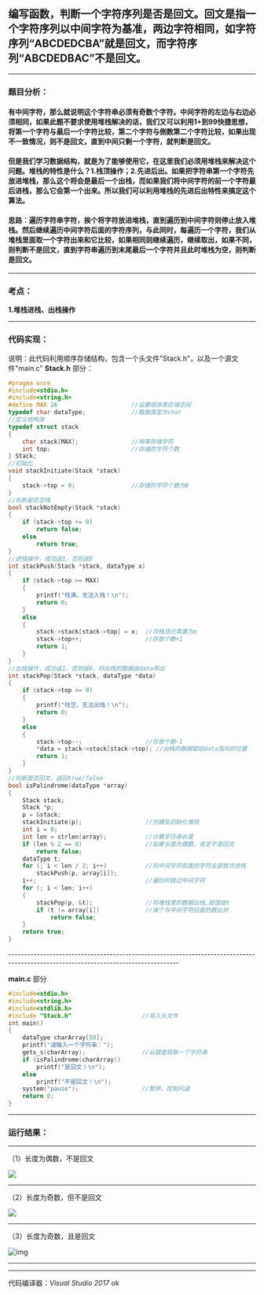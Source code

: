 ## 编写函数，判断一个字符序列是否是回文。回文是指一个字符序列以中间字符为基准，两边字符相同，如字符序列“ABCDEDCBA”就是回文，而字符序列“ABCDEDBAC”不是回文。



------

### **题目分析：**

 

#### 有中间字符，那么就说明这个字符串必须有奇数个字符。中间字符的左边与右边必须相同，如果此题不要求使用堆栈解决的话，我们又可以利用1+到99快捷思想，将第一个字符与最后一个字符比较，第二个字符与倒数第二个字符比较，如果出现不一致情况，则不是回文，直到中间只剩一个字符，就判断是回文。

 

#### 但是我们学习数据结构，就是为了能够使用它，在这里我们必须用堆栈来解决这个问题。堆栈的特性是什么？1.栈顶操作；2.先进后出。如果把字符串第一个字符先放进堆栈，那么这个将会是最后一个出栈，而如果我们将中间字符的前一个字符最后进栈，那么它会第一个出来。所以我们可以利用堆栈的先进后出特性来搞定这个算法。

 

#### 思路：遍历字符串字符，挨个将字符放进堆栈，直到遍历到中间字符则停止放入堆栈。然后继续遍历中间字符后面的字符序列，与此同时，每遍历一个字符，我们从堆栈里面取一个字符出来和它比较，如果相同则继续遍历，继续取出，如果不同，则判断不是回文，直到字符串遍历到末尾最后一个字符并且此时堆栈为空，则判断是回文。

------

### **考点：**


**1.堆栈进栈、出栈操作**

------

### **代码实现：**


说明：此代码利用顺序存储结构，包含一个头文件"Stack.h"，以及一个源文件"main.c"
**Stack.h** 部分：

```c
#pragma once
#include<stdio.h>
#include<string.h>
#define MAX 26                     //设置顺序表存储空间
typedef char dataType;             //数据类型为char
//定义结构体
typedef struct stack
{
    char stack[MAX];               //用来存储字符
    int top;                       //存储的字符个数
} Stack;
//初始化
void stackInitiate(Stack *stack)
{
    stack->top = 0;                //存储的字符个数为0
}
//判断是否空栈
bool stackNotEmpty(Stack *stack)
{
    if (stack->top <= 0)
        return false;
    else
        return true;
}
//进栈操作，成功返1，否则返0
int stackPush(Stack *stack, dataType x)
{
    if (stack->top >= MAX)
    {
        printf("栈满，无法入栈！\n");
        return 0;
    }
    else
    {
        stack->stack[stack->top] = x;  //将栈顶元素置为x
        stack->top++;                  //存放个数+1
        return 1;
    }
}
//出栈操作，成功返1，否则返0，将出栈的数据由data带出
int stackPop(Stack *stack, dataType *data)
{
    if (stack->top <= 0)
    {
        printf("栈空，无法出栈！\n");
        return 0;
    }
    else
    {
        stack->top--;                  //存放个数-1
        *data = stack->stack[stack->top]; //出栈的数据赋给data指向的位置
        return 1;
    }
}
//判断是否回文，返回true/false
bool isPalindrome(dataType *array)
{
    Stack stack;
    Stack *p;
    p = &stack;
    stackInitiate(p);                  //创建及初始化堆栈
    int i = 0;
    int len = strlen(array);           //计算字符串长度
    if (len % 2 == 0)                  //如果长度为偶数，肯定不是回文
        return false;
    dataType t;
    for (; i < len / 2; i++)           //将中间字符前面的字符全部依次进栈
        stackPush(p, array[i]);
    i++;                               //遍历时跳过中间字符
    for (; i < len; i++)
    {
        stackPop(p, &t);               //将堆栈里的数据出栈,赋值给t
        if (t != array[i])             //挨个与中间字符后面的数比对
            return false;
    }
    return true;
}
```

 

\------------------------------------------------------------------------------------------------------------------------------------


**main.c** 部分

```c
#include<stdio.h>
#include<string.h>
#include<stdlib.h>
#include "Stack.h"                    //导入头文件
int main()
{
    dataType charArray[50];
    printf("请输入一个字符串：");
    gets_s(charArray);                //从键盘获取一个字符串
    if (isPalindrome(charArray))
        printf("是回文！\n");
    else
        printf("不是回文！\n");
    system("pause");                  //暂停，控制闪退
    return 0;
}
```

------

### **运行结果：**

 

*******************************************************

（1）长度为偶数，不是回文

![](https://cdn.jsdelivr.net/gh/Chaim16/images/datastructrue/3-18.1.png)



*******************************************************

（2）长度为奇数，但不是回文


![](https://cdn.jsdelivr.net/gh/Chaim16/images/datastructrue/3-18.2.png)

*******************************************************

（3）长度为奇数，且是回文


![img](http://yuhang.site/wp-content/uploads/2020/01/3-18.3.png)


*******************************************************

------

代码编译器：*Visual Studio 2017*
ok